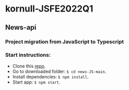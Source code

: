 # kornull-JSFE2022Q1
## News-api

### Project migration from JavaScript to Typescript

### Start instructions:

 + Clone this [repo](https://github.com/Kornull/RS-School-Stage-1-2/tree/news-api).
 + Go to downloaded folder: `$ cd news-JS-main`.
 + Install dependencies: `$ npm install`.
 + Start app: `$ npm start`.
